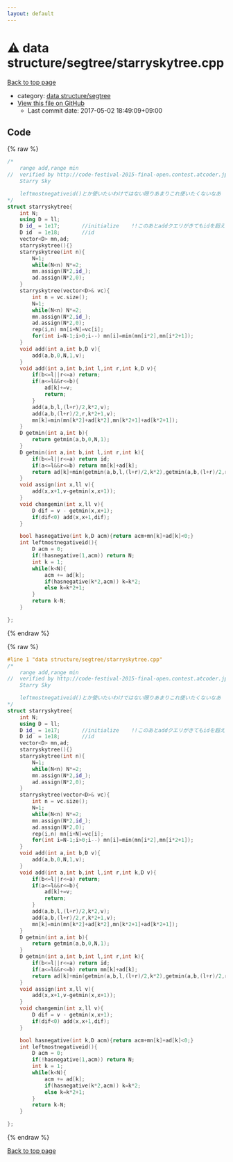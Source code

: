 ```yaml
---
layout: default
---
```


<!-- mathjax config similar to math.stackexchange -->
<script type="text/javascript" async
  src="https://cdnjs.cloudflare.com/ajax/libs/mathjax/2.7.5/MathJax.js?config=TeX-MML-AM_CHTML">
</script>
<script type="text/x-mathjax-config">
  MathJax.Hub.Config({
    TeX: { equationNumbers: { autoNumber: "AMS" }},
    tex2jax: {
      inlineMath: [ ['$','$'] ],
      processEscapes: true
    },
    "HTML-CSS": { matchFontHeight: false },
    displayAlign: "left",
    displayIndent: "2em"
  });
</script>

<script type="text/javascript" src="https://cdnjs.cloudflare.com/ajax/libs/jquery/3.4.1/jquery.min.js"></script>
<script src="https://cdn.jsdelivr.net/npm/jquery-balloon-js@1.1.2/jquery.balloon.min.js" integrity="sha256-ZEYs9VrgAeNuPvs15E39OsyOJaIkXEEt10fzxJ20+2I=" crossorigin="anonymous"></script>
<script type="text/javascript" src="../../../assets/js/copy-button.js"></script>
<link rel="stylesheet" href="../../../assets/css/copy-button.css" />


# :warning: data structure/segtree/starryskytree.cpp

<a href="../../../index.html">Back to top page</a>

* category: <a href="../../../index.html#ae8524dc43a549526bf4130058d83666">data structure/segtree</a>
* <a href="{{ site.github.repository_url }}/blob/master/data structure/segtree/starryskytree.cpp">View this file on GitHub</a>
    - Last commit date: 2017-05-02 18:49:09+09:00




## Code

<a id="unbundled"></a>
{% raw %}
```cpp
/*
	range add,range min
//	verified by http://code-festival-2015-final-open.contest.atcoder.jp/tasks/codefestival_2015_final_d(足ゲームII)
	Starry Sky

	leftmostnegativeid()とか使いたいわけではない限りあまりこれ使いたくないなあ
*/
struct starryskytree{
	int N;
	using D = ll;
	D id_ = 1e17;		//initialize	!!このあとaddクエリがきてもidを超えないようにする!!
	D id  = 1e18;		//id
	vector<D> mn,ad;
	starryskytree(){}
	starryskytree(int n){
		N=1;
		while(N<n) N*=2;
		mn.assign(N*2,id_);
		ad.assign(N*2,0);
	}
	starryskytree(vector<D>& vc){
		int n = vc.size();
		N=1;
		while(N<n) N*=2;
		mn.assign(N*2,id_);
		ad.assign(N*2,0);
		rep(i,n) mn[i+N]=vc[i];
		for(int i=N-1;i>0;i--) mn[i]=min(mn[i*2],mn[i*2+1]);
	}
	void add(int a,int b,D v){
		add(a,b,0,N,1,v);
	}
	void add(int a,int b,int l,int r,int k,D v){
		if(b<=l||r<=a) return;
		if(a<=l&&r<=b){
			ad[k]+=v;
			return;
		}
		add(a,b,l,(l+r)/2,k*2,v);
		add(a,b,(l+r)/2,r,k*2+1,v);
		mn[k]=min(mn[k*2]+ad[k*2],mn[k*2+1]+ad[k*2+1]);
	}
	D getmin(int a,int b){
		return getmin(a,b,0,N,1);
	}
	D getmin(int a,int b,int l,int r,int k){
		if(b<=l||r<=a) return id;
		if(a<=l&&r<=b) return mn[k]+ad[k];
		return ad[k]+min(getmin(a,b,l,(l+r)/2,k*2),getmin(a,b,(l+r)/2,r,k*2+1));
	}
	void assign(int x,ll v){
		add(x,x+1,v-getmin(x,x+1));
	}
	void changemin(int x,ll v){
		D dif = v - getmin(x,x+1);
		if(dif<0) add(x,x+1,dif);
	}

	bool hasnegative(int k,D acm){return acm+mn[k]+ad[k]<0;}
	int leftmostnegativeid(){
		D acm = 0;
		if(!hasnegative(1,acm)) return N;
		int k = 1;
		while(k<N){
			acm += ad[k];
			if(hasnegative(k*2,acm)) k=k*2;
			else k=k*2+1;
		}
		return k-N;
	}

};
```
{% endraw %}

<a id="bundled"></a>
{% raw %}
```cpp
#line 1 "data structure/segtree/starryskytree.cpp"
/*
	range add,range min
//	verified by http://code-festival-2015-final-open.contest.atcoder.jp/tasks/codefestival_2015_final_d(足ゲームII)
	Starry Sky

	leftmostnegativeid()とか使いたいわけではない限りあまりこれ使いたくないなあ
*/
struct starryskytree{
	int N;
	using D = ll;
	D id_ = 1e17;		//initialize	!!このあとaddクエリがきてもidを超えないようにする!!
	D id  = 1e18;		//id
	vector<D> mn,ad;
	starryskytree(){}
	starryskytree(int n){
		N=1;
		while(N<n) N*=2;
		mn.assign(N*2,id_);
		ad.assign(N*2,0);
	}
	starryskytree(vector<D>& vc){
		int n = vc.size();
		N=1;
		while(N<n) N*=2;
		mn.assign(N*2,id_);
		ad.assign(N*2,0);
		rep(i,n) mn[i+N]=vc[i];
		for(int i=N-1;i>0;i--) mn[i]=min(mn[i*2],mn[i*2+1]);
	}
	void add(int a,int b,D v){
		add(a,b,0,N,1,v);
	}
	void add(int a,int b,int l,int r,int k,D v){
		if(b<=l||r<=a) return;
		if(a<=l&&r<=b){
			ad[k]+=v;
			return;
		}
		add(a,b,l,(l+r)/2,k*2,v);
		add(a,b,(l+r)/2,r,k*2+1,v);
		mn[k]=min(mn[k*2]+ad[k*2],mn[k*2+1]+ad[k*2+1]);
	}
	D getmin(int a,int b){
		return getmin(a,b,0,N,1);
	}
	D getmin(int a,int b,int l,int r,int k){
		if(b<=l||r<=a) return id;
		if(a<=l&&r<=b) return mn[k]+ad[k];
		return ad[k]+min(getmin(a,b,l,(l+r)/2,k*2),getmin(a,b,(l+r)/2,r,k*2+1));
	}
	void assign(int x,ll v){
		add(x,x+1,v-getmin(x,x+1));
	}
	void changemin(int x,ll v){
		D dif = v - getmin(x,x+1);
		if(dif<0) add(x,x+1,dif);
	}

	bool hasnegative(int k,D acm){return acm+mn[k]+ad[k]<0;}
	int leftmostnegativeid(){
		D acm = 0;
		if(!hasnegative(1,acm)) return N;
		int k = 1;
		while(k<N){
			acm += ad[k];
			if(hasnegative(k*2,acm)) k=k*2;
			else k=k*2+1;
		}
		return k-N;
	}

};

```
{% endraw %}

<a href="../../../index.html">Back to top page</a>

